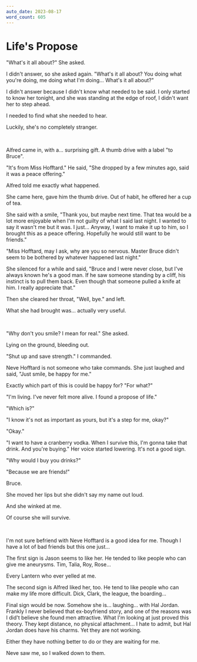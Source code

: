 ```yaml
---
auto_date: 2023-08-17
word_count: 605
---
```


# Life's Propose

"What's it all about?" She asked.

I didn't answer, so she asked again. "What's it all about? You doing what you're doing, me doing what I'm doing... What's it all about?"

I didn't answer because I didn't know what needed to be said. I only started to know her tonight, and she was standing at the edge of roof, I didn't want her to step ahead.

I needed to find what she needed to hear.

Luckily, she's no completely stranger.

<br>

Alfred came in, with a... surprising gift. A thumb drive with a label "to Bruce".

"It's from Miss Hofftard." He said, "She dropped by a few minutes ago, said it was a peace offering."

Alfred told me exactly what happened.

She came here, gave him the thumb drive. Out of habit, he offered her a cup of tea.

She said with a smile, "Thank you, but maybe next time. That tea would be a lot more enjoyable when I'm not guilty of what I said last night. I wanted to say it wasn't me but it was. I just... Anyway, I want to make it up to him, so I brought this as a peace offering. Hopefully he would still want to be friends."

"Miss Hofftard, may I ask, why are you so nervous. Master Bruce didn't seem to be bothered by whatever happened last night."

She silenced for a while and said, "Bruce and I were never close, but I've always known he's a good man. If he saw someone standing by a cliff, his instinct is to pull them back. Even though that someone pulled a knife at him. I really appreciate that."

Then she cleared her throat, "Well, bye." and left.

What she had brought was... actually very useful.

<br>

"Why don't you smile? I mean for real." She asked.

Lying on the ground, bleeding out.

"Shut up and save strength." I commanded.

Neve Hofftard is not someone who take commands. She just laughed and said, "Just smile, be happy for me."

Exactly which part of this is could be happy for? "For what?"

"I'm living. I've never felt more alive. I found a propose of life."

"Which is?"

"I know it's not as important as yours, but it's a step for me, okay?"

"Okay."

"I want to have a cranberry vodka. When I survive this, I'm gonna take that drink. And you're buying." Her voice started lowering. It's not a good sign.

"Why would I buy you drinks?"

"Because we are friends!"

Bruce.

She moved her lips but she didn't say my name out loud.

And she winked at me.

Of course she will survive.

<br>

I'm not sure befriend with Neve Hofftard is a good idea for me. Though I have a lot of bad friends but this one just...

The first sign is Jason seems to like her. He tended to like people who can give me aneurysms. Tim, Talia, Roy, Rose...

Every Lantern who ever yelled at me.

The second sign is Alfred liked her, too. He tend to like people who can make my life more difficult. Dick, Clark, the league, the boarding...

Final sign would be now. Somehow she is... laughing... with Hal Jordan. Frankly I never believed that ex-boyfriend story, and one of the reasons was I did't believe she found men attractive. What I'm looking at just proved this theory. They kept distance, no physical attachment... I hate to admit, but Hal Jordan does have his charms. Yet they are not working.

Either they have nothing better to do or they are waiting for me.

Neve saw me, so I walked down to them.
